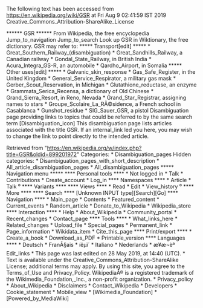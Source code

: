 The following text has been accessed from https://en.wikipedia.org/wiki/GSR at Fri Aug 9 02:41:59 IST 2019
Creative_Commons_Attribution-ShareAlike_License




















****** GSR ******
From Wikipedia, the free encyclopedia
Jump_to_navigation Jump_to_search
 Look up GSR in Wiktionary, the free dictionary.
GSR may refer to:
***** Transport[edit] *****
    * Great_Southern_Railway_(disambiguation)
    * Great_Sandhills_Railway, a Canadian railway
    * Gondal_State_Railway, in British India
    * Acura_Integra_GS-R, an automobile
    * Qardho_Airport, in Somalia
***** Other uses[edit] *****
    * Galvanic_skin_response
    * Gas_Safe_Register, in the United Kingdom
    * General_Service_Respirator, a military gas mask
    * Gerber_Scout_Reservation, in Michigan
    * Glutathione_reductase, an enzyme
    * Grammata_Serica_Recensa, a dictionary of Old Chinese
    * Grand_Sierra_Resort, in Reno, Nevada
    * Grand_Star_Registrar, assigning names to stars
    * Groupe_Scolaire_La_RÃ©sidence, a French school in Casablanca
    * Gunshot_residue
    * SIG_Sauer_GSR, a pistol
                      Disambiguation page providing links to topics that could
                      be referred to by the same search term
[Disambiguation_icon] This disambiguation page lists articles associated with
                      the title GSR.
                      If an internal_link led you here, you may wish to change
                      the link to point directly to the intended article.

Retrieved from "https://en.wikipedia.org/w/index.php?title=GSR&oldid=899201972"
Categories:
    * Disambiguation_pages
Hidden categories:
    * Disambiguation_pages_with_short_description
    * All_article_disambiguation_pages
    * All_disambiguation_pages
***** Navigation menu *****
**** Personal tools ****
    * Not logged in
    * Talk
    * Contributions
    * Create_account
    * Log_in
**** Namespaces ****
    * Article
    * Talk
⁰
**** Variants ****
**** Views ****
    * Read
    * Edit
    * View_history
⁰
**** More ****
**** Search ****
[Unknown INPUT type][Search][Go]
**** Navigation ****
    * Main_page
    * Contents
    * Featured_content
    * Current_events
    * Random_article
    * Donate_to_Wikipedia
    * Wikipedia_store
**** Interaction ****
    * Help
    * About_Wikipedia
    * Community_portal
    * Recent_changes
    * Contact_page
**** Tools ****
    * What_links_here
    * Related_changes
    * Upload_file
    * Special_pages
    * Permanent_link
    * Page_information
    * Wikidata_item
    * Cite_this_page
**** Print/export ****
    * Create_a_book
    * Download_as_PDF
    * Printable_version
**** Languages ****
    * Deutsch
    * FranÃ§ais
    * íêµ­ì´
    * Italiano
    * Nederlands
    * æ¥æ¬èª
Edit_links
    * This page was last edited on 28 May 2019, at 14:40 (UTC).
    * Text is available under the Creative_Commons_Attribution-ShareAlike
      License; additional terms may apply. By using this site, you agree to the
      Terms_of_Use and Privacy_Policy. WikipediaÂ® is a registered trademark of
      the Wikimedia_Foundation,_Inc., a non-profit organization.
    * Privacy_policy
    * About_Wikipedia
    * Disclaimers
    * Contact_Wikipedia
    * Developers
    * Cookie_statement
    * Mobile_view
    * [Wikimedia_Foundation]
    * [Powered_by_MediaWiki]

